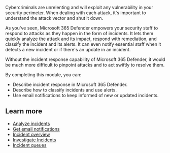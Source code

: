 Cybercriminals are unrelenting and will exploit any vulnerability in your security perimeter. When dealing with each attack, it's important to understand the attack vector and shut it down.

As you've seen, Microsoft 365 Defender empowers your security staff to respond to attacks as they happen in the form of incidents. It lets them quickly analyze the attack and its impact, respond with remediation, and classify the incident and its alerts. It can even notify essential staff when it detects a new incident or if there's an update in an incident.

Without the incident response capability of Microsoft 365 Defender, it would be much more difficult to pinpoint attacks and to act swiftly to resolve them.

By completing this module, you can:

- Describe incident response in Microsoft 365 Defender.
- Describe how to classify incidents and use alerts.
- Use email notifications to keep informed of new or updated incidents.

## Learn more

- [Analyze incidents](/security/blog/2020/07/29/inside-microsoft-threat-protection-solving-cross-domain-security-incidents-through-the-power-of-correlation-analytics/)
- [Get email notifications](/microsoft-365/security/defender/get-incident-notifications?view=o365-worldwide&preserve-view=true)
- [Incident overview](/microsoft-365/security/defender/incidents-overview?view=o365-worldwide&preserve-view=true)
- [Investigate Incidents](/microsoft-365/security/defender/investigate-incidents?view=o365-worldwide&preserve-view=true)
- [Incident queues](/microsoft-365/security/defender/incident-queue?view=o365-worldwide&preserve-view=true)
